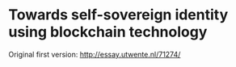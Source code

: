 Towards self-sovereign identity using blockchain technology
============================================================

Original first version: http://essay.utwente.nl/71274/
